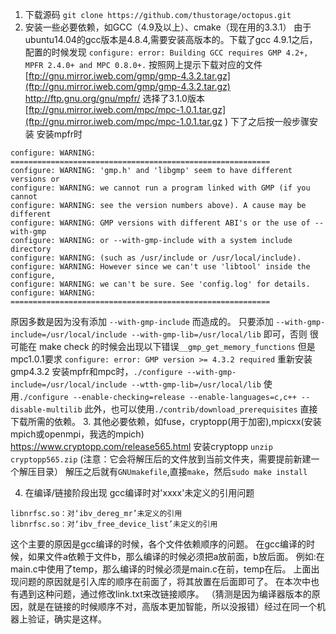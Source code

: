 1. 下载源码
`git clone https://github.com/thustorage/octopus.git`
2. 安装一些必要依赖，如GCC（4.9及以上）、cmake（现在用的3.3.1）
由于ubuntu14.04的gcc版本是4.8.4,需要安装高版本的。下载了gcc 4.9.1之后，配置的时候发现
`configure: error: Building GCC requires GMP 4.2+, MPFR 2.4.0+ and MPC 0.8.0+.`
按照网上提示下载对应的文件
[ftp://gnu.mirror.iweb.com/gmp/gmp-4.3.2.tar.gz](ftp://gnu.mirror.iweb.com/gmp/gmp-4.3.2.tar.gz)
http://ftp.gnu.org/gnu/mpfr/
选择了3.1.0版本
[ftp://gnu.mirror.iweb.com/mpc/mpc-1.0.1.tar.gz](ftp://gnu.mirror.iweb.com/mpc/mpc-1.0.1.tar.gz ) 
下了之后按一般步骤安装
安装mpfr时
```
configure: WARNING: ==========================================================
configure: WARNING: 'gmp.h' and 'libgmp' seem to have different versions or
configure: WARNING: we cannot run a program linked with GMP (if you cannot
configure: WARNING: see the version numbers above). A cause may be different
configure: WARNING: GMP versions with different ABI's or the use of --with-gmp
configure: WARNING: or --with-gmp-include with a system include directory
configure: WARNING: (such as /usr/include or /usr/local/include).
configure: WARNING: However since we can't use 'libtool' inside the configure,
configure: WARNING: we can't be sure. See 'config.log' for details.
configure: WARNING: ==========================================================
```
原因多数是因为没有添加 `--with-gmp-include` 而造成的。 只要添加 
`--with-gmp-include=/usr/local/include --with-gmp-lib=/usr/local/lib`
即可，否则 很可能在 make check 的时候会出现以下错误`__gmp_get_memory_functions`
但是mpc1.0.1要求 `configure: error: GMP version >= 4.3.2 required`
重新安装gmp4.3.2
安装mpfr和mpc时，`./configure --with-gmp-include=/usr/local/include --wtth-gmp-lib=/usr/local/lib`
使用```./configure --enable-checking=release --enable-languages=c,c++ --disable-multilib```
此外，也可以使用`./contrib/download_prerequisites` 
直接下载所需的依赖。
3. 其他必要依赖，如fuse，cryptopp(用于加密),mpicxx(安装mpich或openmpi，我选的mpich)
https://www.cryptopp.com/release565.html 
安装cryptopp
`unzip cryptopp565.zip`
(注意：它会将解压后的文件放到当前文件夹，需要提前新建一个解压目录）
解压之后就有`GNUmakefile`,直接`make`，然后`sudo make install`

4. 在编译/链接阶段出现
gcc编译时对'xxxx'未定义的引用问题
```
libnrfsc.so：对‘ibv_dereg_mr’未定义的引用
libnrfsc.so：对‘ibv_free_device_list’未定义的引用
```
这个主要的原因是gcc编译的时候，各个文件依赖顺序的问题。
在gcc编译的时候，如果文件a依赖于文件b，那么编译的时候必须把a放前面，b放后面。
例如:在main.c中使用了temp，那么编译的时候必须是main.c在前，temp在后。
上面出现问题的原因就是引入库的顺序在前面了，将其放置在后面即可了。
在本次中也有遇到这种问题，通过修改link.txt来改链接顺序。
（猜测是因为编译器版本的原因，就是在链接的时候顺序不对，高版本更加智能，所以没报错）经过在同一个机器上验证，确实是这样。


